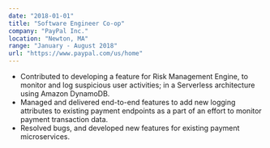 ```yaml
---
date: "2018-01-01"
title: "Software Engineer Co-op"
company: "PayPal Inc."
location: "Newton, MA"
range: "January - August 2018"
url: "https://www.paypal.com/us/home"
---
```


- Contributed to developing a feature for Risk Management Engine, to monitor and log suspicious user activities; in a Serverless architecture using Amazon DynamoDB.
- Managed and delivered end-to-end features to add new logging attributes to existing payment endpoints as a part of an effort to monitor payment transaction data.
- Resolved bugs, and developed new features for existing payment microservices.
